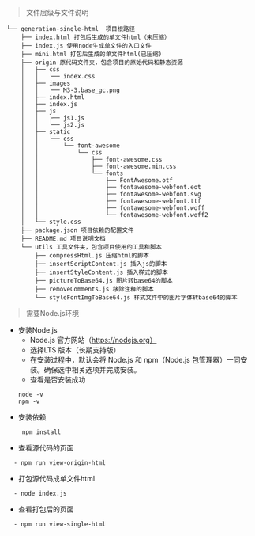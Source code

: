 > 文件层级与文件说明
```
└── generation-single-html  项目根路径
    ├── index.html 打包后生成的单文件html（未压缩）
    ├── index.js 使用node生成单文件的入口文件
    ├── mini.html 打包后生成的单文件html(已压缩)
    ├── origin 原代码文件夹，包含项目的原始代码和静态资源
    │   ├── css
    │   │   └── index.css
    │   ├── images
    │   │   └── M3-3.base_gc.png
    │   ├── index.html
    │   ├── index.js
    │   ├── js
    │   │   ├── js1.js
    │   │   └── js2.js
    │   ├── static
    │   │   └── css
    │   │       └── font-awesome
    │   │           └── css
    │   │               ├── font-awesome.css
    │   │               ├── font-awesome.min.css
    │   │               └── fonts
    │   │                   ├── FontAwesome.otf
    │   │                   ├── fontawesome-webfont.eot
    │   │                   ├── fontawesome-webfont.svg
    │   │                   ├── fontawesome-webfont.ttf
    │   │                   ├── fontawesome-webfont.woff
    │   │                   └── fontawesome-webfont.woff2
    │   └── style.css
    ├── package.json 项目依赖的配置文件
    ├── README.md 项目说明文档
    └── utils 工具文件夹，包含项目使用的工具和脚本
        ├── compressHtml.js 压缩html的脚本
        ├── insertScriptContent.js 插入js的脚本
        ├── insertStyleContent.js 插入样式的脚本
        ├── pictureToBase64.js 图片转base64的脚本
        ├── removeComments.js 移除注释的脚本
        └── styleFontImgToBase64.js 样式文件中的图片字体转base64的脚本
```
> 需要Node.js环境
- 安装Node.js
  - Node.js 官方网站（https://nodejs.org）
  - 选择LTS 版本（长期支持版）
  - 在安装过程中，默认会将 Node.js 和 npm（Node.js 包管理器）一同安装。确保选中相关选项并完成安装。
  - 查看是否安装成功
  ```
  node -v
  npm -v
  ```
- 安装依赖
  ```
   npm install
  ```
- 查看源代码的页面
```
  - npm run view-origin-html
```
- 打包源代码成单文件html
```
  - node index.js
```
- 查看打包后的页面
```
  - npm run view-single-html
```